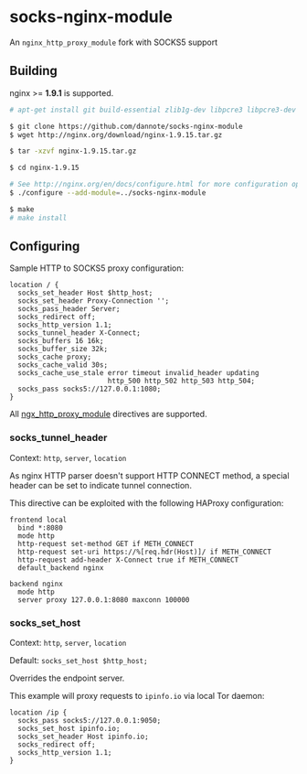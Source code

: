 # socks-nginx-module

An `nginx_http_proxy_module` fork with SOCKS5 support

## Building

nginx >= **1.9.1** is supported.

```bash
# apt-get install git build-essential zlib1g-dev libpcre3 libpcre3-dev unzip

$ git clone https://github.com/dannote/socks-nginx-module
$ wget http://nginx.org/download/nginx-1.9.15.tar.gz

$ tar -xzvf nginx-1.9.15.tar.gz

$ cd nginx-1.9.15

# See http://nginx.org/en/docs/configure.html for more configuration options
$ ./configure --add-module=../socks-nginx-module

$ make
# make install
```

## Configuring

Sample HTTP to SOCKS5 proxy configuration:

```
location / {
  socks_set_header Host $http_host;
  socks_set_header Proxy-Connection '';
  socks_pass_header Server;
  socks_redirect off;
  socks_http_version 1.1;
  socks_tunnel_header X-Connect;
  socks_buffers 16 16k; 
  socks_buffer_size 32k;
  socks_cache proxy;
  socks_cache_valid 30s;
  socks_cache_use_stale error timeout invalid_header updating
                        http_500 http_502 http_503 http_504;
  socks_pass socks5://127.0.0.1:1080;
}
```

All [ngx_http_proxy_module](http://nginx.org/en/docs/http/ngx_http_proxy_module.html) directives are supported.

### socks_tunnel_header

Context: `http`, `server`, `location`

As nginx HTTP parser doesn't support HTTP CONNECT method, a special header can be set to indicate tunnel connection.

This directive can be exploited with the following HAProxy configuration:

```
frontend local
  bind *:8080
  mode http
  http-request set-method GET if METH_CONNECT
  http-request set-uri https://%[req.hdr(Host)]/ if METH_CONNECT
  http-request add-header X-Connect true if METH_CONNECT
  default_backend nginx

backend nginx
  mode http
  server proxy 127.0.0.1:8080 maxconn 100000
```

### socks_set_host

Context: `http`, `server`, `location`

Default: `socks_set_host $http_host;`

Overrides the endpoint server.

This example will proxy requests to `ipinfo.io` via local Tor daemon:

```
location /ip {
  socks_pass socks5://127.0.0.1:9050;
  socks_set_host ipinfo.io;
  socks_set_header Host ipinfo.io; 
  socks_redirect off;
  socks_http_version 1.1;
}
```